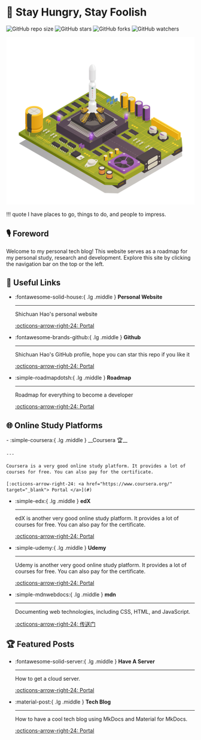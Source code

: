 <!-- ---
comments: flase
--- -->

# 🔭 Stay Hungry, Stay Foolish
![GitHub repo size](https://img.shields.io/github/repo-size/Shuaiwen-Cui/Infinity)
![GitHub stars](https://img.shields.io/github/stars/Shuaiwen-Cui/Infinity?style=social)
![GitHub forks](https://img.shields.io/github/forks/Shuaiwen-Cui/Infinity?style=social)
![GitHub watchers](https://img.shields.io/github/watchers/Shuaiwen-Cui/Infinity?style=social)

![Cover](./static/images/Cover.jpg)

!!! quote
    I have places to go, things to do, and people to impress.

## 🎙️ Foreword
Welcome to my personal tech blog! This website serves as a roadmap for my personal study, research and development. Explore this site by clicking the navigation bar on the top or the left.

## 🔗 Useful Links

<!-- to search icons, go to https://squidfunk.github.io/mkdocs-material/reference/icons-emojis/ -->

<div class="grid cards" markdown>

-   :fontawesome-solid-house:{ .lg .middle } __Personal Website__

    ---

    Shichuan Hao's personal website

    [:octicons-arrow-right-24: <a href="http://www.byteswalk.com" target="_blank"> Portal </a>](#)

<!-- -   :fontawesome-brands-linkedin:{ .lg .middle } __Linkedin Profile__

    ---

    Shuaiwen Cui's LinkedIn profile

    [:octicons-arrow-right-24: <a href="https://www.linkedin.com/in/shaun-shuaiwen-cui/" target="_blank"> Portal </a>](#) -->

-   :fontawesome-brands-github:{ .lg .middle } __Github__

    ---

    Shichuan Hao's GitHub profile, hope you can star this repo if you like it

    [:octicons-arrow-right-24: <a href="https://github.com/Shuaiwen-Cui" target="_blank"> Portal </a>](#)

<!-- -   :fontawesome-brands-researchgate:{ .lg .middle } __Researchgate__

    ---

    Shuaiwen Cui's ResearchGate profile

    [:octicons-arrow-right-24: <a href="https://www.researchgate.net/profile/Shuaiwen-Cui" target="_blank"> Portal </a>](#) -->

<!-- -   :fontawesome-brands-youtube:{ .lg .middle } __Youtube__

    ---

    Shuaiwen Cui's Youtube channel

    [:octicons-arrow-right-24: <a href="https://www.youtube.com/channel/UCGNpQ1avIeJVN2tQ2U0zHog" target="_blank"> Portal </a>](#) -->

<!-- -   :fontawesome-brands-bilibili:{ .lg .middle } __BiliBili__

    ---

    Shuaiwen Cui's Bilibili Channel

    [:octicons-arrow-right-24: <a href="https://space.bilibili.com/422612631" target="_blank"> Portal </a>](#) -->

-   :simple-roadmapdotsh:{ .lg .middle } __Roadmap__

    ---

    Roadmap for everything to become a developer

    [:octicons-arrow-right-24: <a href="https://roadmap.sh/" target="_blank"> Portal </a>](#)

</div>


## 🌐 Online Study Platforms

<div class="grid cards" markdown>
-  :simple-coursera:{ .lg .middle } __Coursera 🏆__

    ---

    Coursera is a very good online study platform. It provides a lot of courses for free. You can also pay for the certificate.

    [:octicons-arrow-right-24: <a href="https://www.coursera.org/" target="_blank"> Portal </a>](#)

- :simple-edx:{ .lg .middle } __edX__

    ---

    edX is another very good online study platform. It provides a lot of courses for free. You can also pay for the certificate.

    [:octicons-arrow-right-24: <a href="https://www.edx.org/" target="_blank"> Portal </a>](#)

- :simple-udemy:{ .lg .middle } __Udemy__

    ---

    Udemy is another very good online study platform. It provides a lot of courses for free. You can also pay for the certificate.

    [:octicons-arrow-right-24: <a href="https://www.udemy.com/" target="_blank"> Portal </a>](#)

</div>

- :simple-mdnwebdocs:{ .lg .middle } __mdn__

    ---
    
    Documenting web technologies, including CSS, HTML, and JavaScript.

    [:octicons-arrow-right-24: <a href="https://developer.mozilla.org" target="_blank"> 传送门 </a>](#)


## 🏆 Featured Posts

<div class="grid cards" markdown>

-   :fontawesome-solid-server:{ .lg .middle } __Have A Server__

    ---

    How to get a cloud server.

    [:octicons-arrow-right-24: <a href="http://www.cuishuaiwen.com:8000/CLOUD/HANDS-ON/001-HAVE-A-SERVER/have-a-server/" target="_blank"> Portal </a>](#)

-   :material-post:{ .lg .middle } __Tech Blog__

    ---

    How to have a cool tech blog using MkDocs and Material for MkDocs.

    [:octicons-arrow-right-24: <a href="http://www.cuishuaiwen.com:8000/PROJECT/TECH-BLOG/mkdocs_and_material/" target="_blank"> Portal </a>](#)

</div>
